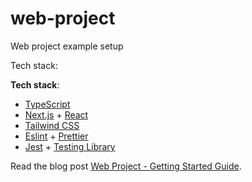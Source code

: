 # web-project

Web project example setup

Tech stack:

**Tech stack**:

- [TypeScript](https://www.typescriptlang.org/)
- [Next.js](https://nextjs.org/) + [React](https://reactjs.org/)
- [Tailwind CSS](https://tailwindcss.com/)
- [Eslint](https://eslint.org/) + [Prettier](https://prettier.io/)
- [Jest](https://jestjs.io/) + [Testing Library](https://testing-library.com/)

Read the blog post [Web Project - Getting Started Guide](https://www.robinandeer.com/blog/2020/11/01/web-project-getting-started-guide).
